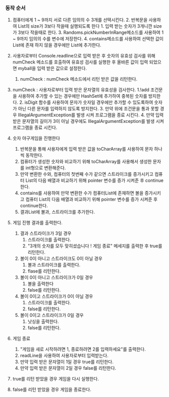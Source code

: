### 동작 순서

1. 컴퓨터에게 1 ~ 9까지 서로 다른 임의의 수 3개를 선택시킨다.
    2. 반복문을 사용하여 List의 size가 3보다 작을때 실행되도록 한다
        1. 입력 받는 숫자가 3개니깐 size가 3보다 작을때로 한다.
    3. Randoms.pickNumberInRange메소드를 사용하여 1 ~ 9까지 임의의 수를 변수에 저장한다.
    4. contains메소드를 사용하여 선택한 값이 List에 존재 하지 않을 경우에만 List에 추가한다.
2. 사용자로부터 Console.readline으로 입력 받은 후 숫자의 유효성 검사를 위해 numCheck 메소드를 호출하여 유효성 검사를 실행한 후 올바른 값이 입력 되었으면 myball을 입력 받은 값으로
   설정한다.
    1. numCheck : numCheck 메소드에서 리턴 받은 값을 리턴한다.

3. numCheck : 사용자로부터 입력 받은 문자열의 유효성을 검사한다.
   1.!add 조건문을 사용하여 추가할 수 있는 경우에만 HashSet에 추가하여 중복된 숫자를 방지한다.
    2. isDigit 함수를 사용하여 문자가 숫자일 경우에만 추가할 수 있도록하여 숫자가 아닌 다른 문자를 입력하지 않도록 방지한다.
    3. 만약 위에 조건문을 통과 못할 경우 IllegalArgumentException를 발생 시켜 프로그램을 종료 시킨다.
    4. 만약 입력 받은 문자열의 길이가 3이 아닐 경우에도 IllegalArgumentException를 발생 시켜 프로그램을 종료 시킨다.
4. 숫자 야구게임을 진행한다
    1. 반복문을 통해 사용자에게 입력 받은 값을 toCharArray를 사용하여 문자 하나씩 동작한다.
    2. 컴퓨터가 생성한 숫자와 비교하기 위해 toCharArray를 사용해서 생성한 문자를 int형으로 변환해준다.
    3. 만약 변환한 수와, 컴퓨터의 첫번째 수가 같으면 스트라이크를 증가시키고 컴퓨터 List의 다음 배열과 비교하기 위해 pointer 변수를 증가 시켜준 후 continue한다.
    4. contains를 사용하여 만약 변환한 수가 컴퓨터List에 존재하면 볼을 증가시키고 컴퓨터 List의 다음 배열과 비교하기 위해 pointer 변수를 증가 시켜준 후 continue한다.
    5. 결과List에 볼과, 스트라이크를 추가한다.
5. 게임 진행 결과를 출력한다.
    1. 결과 스트라이크가 3일 경우
        1. 스트라이크를 출력한다.
        2. "3개의 숫자를 모두 맞히셨습니다 ! 게임 종료" 메세지를 출력한 후 true를 리턴한다.
    2. 볼이 0이 아니고 스트라이크도 0이 아닐 경우
        1. 볼과 스트라이크를 출력한다.
        2. flase를 리턴한다.
    3. 볼이 0이 아니고 스트라이크가 0일 경우
        1. 볼을 출력한다
        2. false를 리턴한다.
    4. 볼이 0이고 스트라이크가 0이 아닐 경우
        1. 스트라이크를 출력한다.
        2. false를 리턴한다.
    5. 볼이 0이고 스트라이크가 0일 경우
        1. 낫싱을 출력한다.
        2. false를 리턴한다.
4. 게임 종료
    1. "게임을 새로 시작하려면 1, 종료하려면 2를 입력하세요"를 출력한다.
    2. readLine을 사용하여 사용자로부터 입력받는다.
    3. 만약 입력 받은 문자열이 1일 경우 true를 리턴한다.
    4. 만약 입력 받은 문자열이 2일 경우 false를 리턴한다.
5. true를 리턴 받았을 경우 게임을 다시 실행한다.
6. false를 리턴 받았을 경우 게임을 종료한다.
